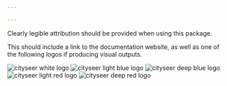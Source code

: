 ```yaml
---

---
```


Clearly legible attribution should be provided when using this package.

This should include a link to the documentation website, as well as one of the following logos if producing visual outputs.

<img src="../images/logos/cityseer_logo_white.png" alt="cityseer white logo" class="centre" style="max-width:500px;">

<img src="../images/logos/cityseer_logo_light_blue.png" alt="cityseer light blue logo" class="centre" style="max-width:500px;">

<img src="../images/logos/cityseer_logo_deep_blue.png" alt="cityseer deep blue logo" class="centre" style="max-width:500px;">

<img src="../images/logos/cityseer_logo_light_red.png" alt="cityseer light red logo" class="centre" style="max-width:500px;">

<img src="../images/logos/cityseer_logo_deep_red.png" alt="cityseer deep red logo" class="centre" style="max-width:500px;">